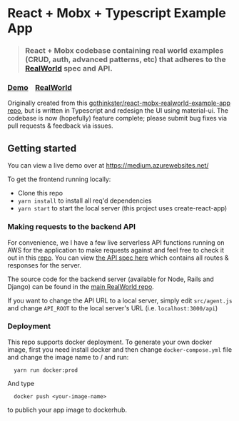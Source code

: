 # React + Mobx + Typescript Example App

> ### React + Mobx codebase containing real world examples (CRUD, auth, advanced patterns, etc) that adheres to the [RealWorld](https://github.com/gothinkster/realworld-example-apps) spec and API.

### [Demo](https://medium.azurewebsites.net/)&nbsp;&nbsp;&nbsp;&nbsp;[RealWorld](https://github.com/gothinkster/realworld)

Originally created from this [gothinkster/react-mobx-realworld-example-app repo](https://github.com/gothinkster/react-mobx-realworld-example-app), but is written in Typescript and redesign the UI using material-ui. The codebase is now (hopefully) feature complete; please submit bug fixes via pull requests & feedback via issues.

## Getting started

You can view a live demo over at https://medium.azurewebsites.net/

To get the frontend running locally:

- Clone this repo
- `yarn install` to install all req'd dependencies
- `yarn start` to start the local server (this project uses create-react-app)


### Making requests to the backend API

For convenience, we I have a few live serverless API functions running on AWS for the application to make requests against and feel free to check it out in this [repo](https://github.com/QingpingMeng/medium-clone-api). You can view [the API spec here](https://github.com/GoThinkster/productionready/blob/master/api) which contains all routes & responses for the server.

The source code for the backend server (available for Node, Rails and Django) can be found in the [main RealWorld repo](https://github.com/gothinkster/realworld).

If you want to change the API URL to a local server, simply edit `src/agent.js` and change `API_ROOT` to the local server's URL (i.e. `localhost:3000/api`)


### Deployment
This repo supports docker deployment. To generate your own docker image, first you need install docker and then change ``` docker-compose.yml ``` file and change the image name to <your-username-on-dockerhub>/<your-image-name> and run:
```
  yarn run docker:prod
```
And type 
```
  docker push <your-image-name>
```
to publich your app image to dockerhub.
